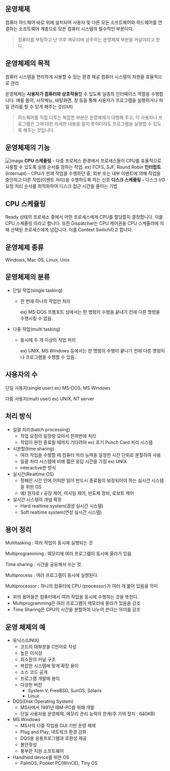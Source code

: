 ## 운영체제
컴퓨터 하드웨어 바로 위에 설치되어 사용자 및 다른 모든 소프트웨어와 하드웨어를 연결하는 소프트웨어 계층으로 모든 컴퓨터 시스템의 필수적인 부분이다.

> 컴퓨터를 부팅하고 난 이후 메모리에 상주하는 운영체제 부분을 커널이라고 한다.

## 운영체제의 목적
컴퓨터 시스템을 편리하게 사용할 수 있는 환경 제공
컴퓨터 시스템의 자원을 효율적으로 관리

운영체제는 **사용자가 컴퓨터와 상호작용**할 수 있도록 일종의 인터페이스 역할을 수행합니다.
예를 들어, 시작메뉴, 바탕화면, 창 등을 통해 사용자가 프로그램을 실행하거나 파일 관리를 할 수 있게 해주는 것(GUI)

> 하드웨어를 직접 다루는 복잡한 부분은 운영체제가 대행해 주고, 각 사용자나 프로그램은 그에 대한 자세한 내용을 알지 못하더라도 프로그램을 실행할 수 있도록 해주는 것입니다.

## 운영체제의 기능
![image](https://github.com/user-attachments/assets/a0b0da38-3aa3-4df5-898a-9b74fe3ef5a5)
**CPU 스케줄링** - 다중 프로세스 환경에서 프로세스들이 CPU를 효율적으로 사용할 수 있도록 실행 순서를 정하는 작업. ex) FCFS, SJF, Round Robin
**인터럽트** (Interrupt) - CPU가 현재 작업을 수행하던 중, 외부 또는 내부 이벤트에 의해 작업을 중단하고 다른 작업(이벤트 처리)을 수행하도록 하는 신호
**디스크 스케줄링 -** 디스크 I/O 요청 처리 순서를 최적화하여 디스크 접근 시간을 줄이는 기법

## CPU 스케쥴링
Ready 상태의 프로세스 중에서 어떤 프로세스에게 CPU를 할당할지 결정합니다. 이를 CPU 스케줄링 이라고 합니다. 또한 Dispatcher는 CPU 제어권을 CPU 스케줄러에 의해 선택된 프로세스에게 넘깁니다. 이를 Context Switch라고 합니다.

## 운영체제 종류
Windows, Mac OS, Linux, Unix

## 운영체제의 분류

- 단일 작업(single tasking)
    - 한 번에 하나의 작업만 처리
        
        ex) MS-DOS 프롬포트 상에서는 한 명령의 수행을 끝내기 전에 다른 명령을 수행시킬 수 없음.
        
- 다중 작업(multi tasking)
    - 동시에 두 개 이상의 작업 처리
        
        ex) UNIX, MS Windows 등에서는 한 명령의 수행이 끝나기 전에 다른 명령이나 프로그램을 수행할 수 있음.
        

## 사용자의 수

단일 사용자(single user) ex) MS-DOS, MS Windows

다중 사용자(multi user) ex) UNIX, NT server

## 처리 방식

- 일괄 처리(batch processing)
    - 작업 요청의 일정량 모아서 한꺼번에 처리
    - 작업이 완전 종료될 때까지 기다려야 ex) 초기 Punch Card 처리 시스템
- 시분할(time sharing)
    - 여러 작업을 수행할 때 컴퓨터 처리 능력을 일정한 시간 단위로 분할하여 사용
    - 일괄 처리 시스템에 비해 짧은 응답 시간을 가짐 ex) UNIX
    - interactive한 방식
- 실시간(Realtime OS)
    - 정해진 시간 안에 어떠한 일이 반드시 종료됨이 보장되어야 하는 실시간 시스템을 위한 OS
    - 예) 원자로 / 공장 제어, 미사일 제어, 반도체 장비, 로보트 제어
- 실시간 시스템의 개념 확장
    - Hard realtime system(경성 실시간 시스템)
    - Soft realtime system(연성 실시간 시스템)

## 용어 정리

Multitasking : 여러 작업이 동시에 실행되는 것

Multiprogramming : 메모리에 여러 프로그램이 동시에 올라가 있음

Time sharing : 시간을 공유해서 쓰는 것. 

Multiprocess : 여러 프로그램이 동시에 실행된다.

Multiprocessor : 하나의 컴퓨터에 CPU (processor)가 여러 개 붙어 있음을 의미

- 위의 용어들은 컴퓨터에서 여러 작업을 동시에 수행하는 것을 뜻한다.
- Multiprogramming은 여러 프로그램이 메모리에 올라가 있음을 강조
- Time Sharing은 CPU의 시간을 분할하여 나누어 쓴다는 의미를 강조

## 운영 체제의 예

- 유닉스(UNIX)
    - 코드의 대부분을 C언어로 작성
    - 높은 이식성
    - 최소한의 커널 구조
    - 복잡한 시스템에 맞게 확장 용이
    - 소스 코드 공개
    - 프로그램 개발에 용이
    - 다양한 버전
        - System V, FreeBSD, SunOS, Solaris
        - Linux
- DOS(Disk Operating System)
    - MS사에서 1981년 IBM-PC를 위해 개발
    - 단일 사용자용 운영체제, 메모리 관리 능력의 한계(주 기억 장치 : 640KB)
- MS Windows
    - MS사의 다중 작업용 GUI 기반 운영 체제
    - Plug and Play, 네트워크 환경 강화
    - DOS용 응용프로그램과 호환성 제공
    - 불안정성
    - 풍부한 지원 소프트웨어
- Handheld device를 위한 OS
    - PalmOS, Pocket PC(WinCE), Tiny OS
